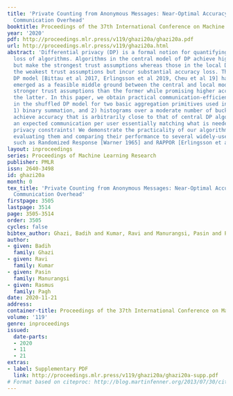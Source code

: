 ```yaml
---
title: 'Private Counting from Anonymous Messages: Near-Optimal Accuracy with Vanishing
  Communication Overhead'
booktitle: Proceedings of the 37th International Conference on Machine Learning
year: '2020'
pdf: http://proceedings.mlr.press/v119/ghazi20a/ghazi20a.pdf
url: http://proceedings.mlr.press/v119/ghazi20a.html
abstract: 'Differential privacy (DP) is a formal notion for quantifying the privacy
  loss of algorithms. Algorithms in the central model of DP achieve high accuracy
  but make the strongest trust assumptions whereas those in the local DP model make
  the weakest trust assumptions but incur substantial accuracy loss. The shuffled
  DP model [Bittau et al 2017, Erlingsson et al 2019, Cheu et al 19] has recently
  emerged as a feasible middle ground between the central and local models, providing
  stronger trust assumptions than the former while promising higher accuracies than
  the latter. In this paper, we obtain practical communication-efficient algorithms
  in the shuffled DP model for two basic aggregation primitives used in machine learning:
  1) binary summation, and 2) histograms over a moderate number of buckets. Our algorithms
  achieve accuracy that is arbitrarily close to that of central DP algorithms with
  an expected communication per user essentially matching what is needed without any
  privacy constraints! We demonstrate the practicality of our algorithms by experimentally
  evaluating them and comparing their performance to several widely-used protocols
  such as Randomized Response [Warner 1965] and RAPPOR [Erlingsson et al. 2014].'
layout: inproceedings
series: Proceedings of Machine Learning Research
publisher: PMLR
issn: 2640-3498
id: ghazi20a
month: 0
tex_title: 'Private Counting from Anonymous Messages: Near-Optimal Accuracy with Vanishing
  Communication Overhead'
firstpage: 3505
lastpage: 3514
page: 3505-3514
order: 3505
cycles: false
bibtex_author: Ghazi, Badih and Kumar, Ravi and Manurangsi, Pasin and Pagh, Rasmus
author:
- given: Badih
  family: Ghazi
- given: Ravi
  family: Kumar
- given: Pasin
  family: Manurangsi
- given: Rasmus
  family: Pagh
date: 2020-11-21
address: 
container-title: Proceedings of the 37th International Conference on Machine Learning
volume: '119'
genre: inproceedings
issued:
  date-parts:
  - 2020
  - 11
  - 21
extras:
- label: Supplementary PDF
  link: http://proceedings.mlr.press/v119/ghazi20a/ghazi20a-supp.pdf
# Format based on citeproc: http://blog.martinfenner.org/2013/07/30/citeproc-yaml-for-bibliographies/
---
```

